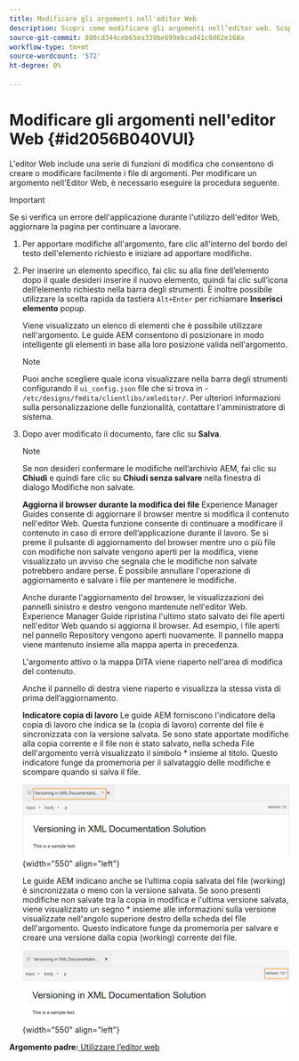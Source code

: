 ```yaml
---
title: Modificare gli argomenti nell'editor Web
description: Scopri come modificare gli argomenti nell’editor web. Scopri le varie funzioni di modifica per modificare i file degli argomenti nelle guide AEM.
source-git-commit: 880cd344ceb65ea339be699ebcad41c0d62e168a
workflow-type: tm+mt
source-wordcount: '572'
ht-degree: 0%

---
```


# Modificare gli argomenti nell&#39;editor Web {#id2056B040VUI}

L&#39;editor Web include una serie di funzioni di modifica che consentono di creare o modificare facilmente i file di argomenti. Per modificare un argomento nell&#39;Editor Web, è necessario eseguire la procedura seguente.

>[!IMPORTANT]
>
> Se si verifica un errore dell&#39;applicazione durante l&#39;utilizzo dell&#39;editor Web, aggiornare la pagina per continuare a lavorare.

1. Per apportare modifiche all&#39;argomento, fare clic all&#39;interno del bordo del testo dell&#39;elemento richiesto e iniziare ad apportare modifiche.

1. Per inserire un elemento specifico, fai clic su alla fine dell’elemento dopo il quale desideri inserire il nuovo elemento, quindi fai clic sull’icona dell’elemento richiesto nella barra degli strumenti. È inoltre possibile utilizzare la scelta rapida da tastiera `Alt+Enter` per richiamare **Inserisci elemento** popup.

   Viene visualizzato un elenco di elementi che è possibile utilizzare nell&#39;argomento. Le guide AEM consentono di posizionare in modo intelligente gli elementi in base alla loro posizione valida nell&#39;argomento.

   >[!NOTE]
   >
   > Puoi anche scegliere quale icona visualizzare nella barra degli strumenti configurando il `ui_config.json` file che si trova in - `/etc/designs/fmdita/clientlibs/xmleditor/`. Per ulteriori informazioni sulla personalizzazione delle funzionalità, contattare l&#39;amministratore di sistema.

1. Dopo aver modificato il documento, fare clic su **Salva**.

   >[!NOTE]
   >
   > Se non desideri confermare le modifiche nell’archivio AEM, fai clic su **Chiudi** e quindi fare clic su **Chiudi senza salvare** nella finestra di dialogo Modifiche non salvate.

   **Aggiorna il browser durante la modifica dei file**
Experience Manager Guides consente di aggiornare il browser mentre si modifica il contenuto nell&#39;editor Web. Questa funzione consente di continuare a modificare il contenuto in caso di errore dell’applicazione durante il lavoro. Se si preme il pulsante di aggiornamento del browser mentre uno o più file con modifiche non salvate vengono aperti per la modifica, viene visualizzato un avviso che segnala che le modifiche non salvate potrebbero andare perse. È possibile annullare l&#39;operazione di aggiornamento e salvare i file per mantenere le modifiche.

   Anche durante l&#39;aggiornamento del browser, le visualizzazioni dei pannelli sinistro e destro vengono mantenute nell&#39;editor Web. Experience Manager Guide ripristina l&#39;ultimo stato salvato dei file aperti nell&#39;editor Web quando si aggiorna il browser. Ad esempio, i file aperti nel pannello Repository vengono aperti nuovamente. Il pannello mappa viene mantenuto insieme alla mappa aperta in precedenza.

   L&#39;argomento attivo o la mappa DITA viene riaperto nell&#39;area di modifica del contenuto.

   Anche il pannello di destra viene riaperto e visualizza la stessa vista di prima dell’aggiornamento.

   **Indicatore copia di lavoro**
Le guide AEM forniscono l&#39;indicatore della copia di lavoro che indica se la \(copia di lavoro\) corrente del file è sincronizzata con la versione salvata. Se sono state apportate modifiche alla copia corrente e il file non è stato salvato, nella scheda File dell&#39;argomento verrà visualizzato il simbolo \* insieme al titolo. Questo indicatore funge da promemoria per il salvataggio delle modifiche e scompare quando si salva il file.

   ![](images/working-copy-text-update-indicator.png){width="550" align="left"}

   Le guide AEM indicano anche se l’ultima copia salvata del file \(working\) è sincronizzata o meno con la versione salvata. Se sono presenti modifiche non salvate tra la copia in modifica e l&#39;ultima versione salvata, viene visualizzato un segno \* insieme alle informazioni sulla versione visualizzate nell&#39;angolo superiore destro della scheda del file dell&#39;argomento. Questo indicatore funge da promemoria per salvare e creare una versione dalla copia \(working\) corrente del file.

   ![](images/version-update-indicator.png){width="550" align="left"}


**Argomento padre:**[ Utilizzare l’editor web](web-editor.md)
